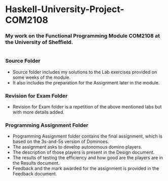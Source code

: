 # Haskell-University-Project-COM2108

### My work on the Functional Programming Module COM2108 at the University of Sheffield.
#

### Source Folder
- Source folder includes my solutions to the Lab exercises provided on some weeks of the module.
- It also includes the preparation for the Assignment later in the module.

### Revision for Exam Folder
- Revision for Exam folder is a repetition of the above mentioned labs but with more details added.

### Programming Assignment Folder
- Programming Assignment folder contains the final assignment, which is based on the 3s-and-5s version of Dominoes. 
- The assignment asks to develop autonomous domino players.
- The description of those players is present in the Design document.
- The results of testing the efficiency and how good are the players are in the Results document.
- Feedback and the mark awarded for the assignment is provided in the Feedback document.
